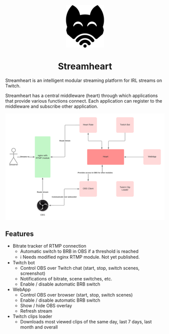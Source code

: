 <p align="center">
  <img width="120" src="assets/logo_black.png">
</p>
<h1 align="center">Streamheart</h1>
Streamheart is an intelligent modular streaming platform for IRL streams on Twitch.

Streamheart has a central middleware (heart) through which applications that provide various functions connect. Each application can register to the middleware and subscribe other application.

<p align="center">
<img width="700" src="assets/overview.png">
</p>

## Features
- Bitrate tracker of RTMP connection
  - Automatic switch to BRB in OBS if a threshold is reached
  - :information_source: Needs modified nginx RTMP module. Not yet published.
- Twitch bot
  - Control OBS over Twitch chat (start, stop, switch scenes, screenshot)
  - Notifications of bitrate, scene switches, etc.
  - Enable / disable automatic BRB switch
- WebApp
  - Control OBS over browser (start, stop, switch scenes)
  - Enable / disable automatic BRB switch
  - Show / hide OBS overlay
  - Refresh stream
- Twitch clips loader
  - Downloads most viewed clips of the same day, last 7 days, last month and overall
